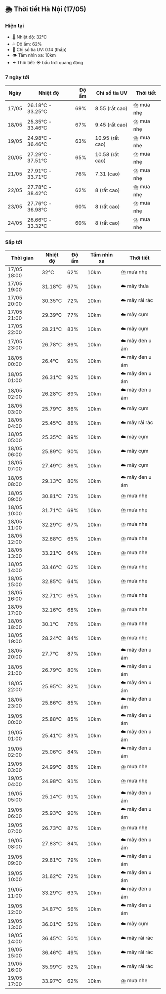 ## 🌦️ Thời tiết Hà Nội (17/05)

### Hiện tại

- 🌡️ Nhiệt độ: 32℃
- 💦 Độ ẩm: 62%
- 🌟 Chỉ số tia UV: 0.14 (thấp)
- 👁️ Tầm nhìn xa: 10km
- ☂️ Thời tiết: ☀️ bầu trời quang đãng

### 7 ngày tới

| Ngày | Nhiệt độ | Độ ẩm | Chỉ số tia UV | Thời tiết |
| --- | --- | --- | --- | --- |
| 17/05 | 26.18℃ - 33.25℃ | 69% | 8.55 (rất cao) | ⛈️ mưa nhẹ |
| 18/05 | 25.35℃ - 33.46℃ | 67% | 9.45 (rất cao) | ⛈️ mưa nhẹ |
| 19/05 | 24.98℃ - 36.46℃ | 63% | 10.95 (rất cao) | ⛈️ mưa nhẹ |
| 20/05 | 27.29℃ - 37.51℃ | 65% | 10.58 (rất cao) | ⛈️ mưa nhẹ |
| 21/05 | 27.91℃ - 33.71℃ | 76% | 7.31 (cao) | ⛈️ mưa nhẹ |
| 22/05 | 27.78℃ - 38.42℃ | 62% | 8 (rất cao) | ⛈️ mưa nhẹ |
| 23/05 | 27.76℃ - 36.98℃ | 60% | 8 (rất cao) | ⛈️ mưa nhẹ |
| 24/05 | 26.66℃ - 33.32℃ | 60% | 8 (rất cao) | ⛈️ mưa nhẹ |

### Sắp tới

| Thời gian | Nhiệt độ | Độ ẩm | Tầm nhìn xa | Thời tiết |
| --- | --- | --- | --- | --- |
| 17/05 18:00 | 32℃ | 62% | 10km | ⛈️ mưa nhẹ |
| 17/05 19:00 | 31.18℃ | 67% | 10km | ☁️ mây thưa |
| 17/05 20:00 | 30.35℃ | 72% | 10km | ☁️ mây rải rác |
| 17/05 21:00 | 29.39℃ | 77% | 10km | ☁️ mây cụm |
| 17/05 22:00 | 28.21℃ | 83% | 10km | ☁️ mây cụm |
| 17/05 23:00 | 26.78℃ | 89% | 10km | ☁️ mây đen u ám |
| 18/05 00:00 | 26.4℃ | 91% | 10km | ☁️ mây đen u ám |
| 18/05 01:00 | 26.31℃ | 92% | 10km | ☁️ mây đen u ám |
| 18/05 02:00 | 26.28℃ | 89% | 10km | ☁️ mây đen u ám |
| 18/05 03:00 | 25.79℃ | 86% | 10km | ☁️ mây cụm |
| 18/05 04:00 | 25.45℃ | 88% | 10km | ☁️ mây rải rác |
| 18/05 05:00 | 25.35℃ | 89% | 10km | ☁️ mây cụm |
| 18/05 06:00 | 25.89℃ | 90% | 10km | ☁️ mây cụm |
| 18/05 07:00 | 27.49℃ | 86% | 10km | ☁️ mây cụm |
| 18/05 08:00 | 29.13℃ | 80% | 10km | ☁️ mây đen u ám |
| 18/05 09:00 | 30.81℃ | 73% | 10km | ⛈️ mưa nhẹ |
| 18/05 10:00 | 31.71℃ | 69% | 10km | ⛈️ mưa nhẹ |
| 18/05 11:00 | 32.29℃ | 67% | 10km | ⛈️ mưa nhẹ |
| 18/05 12:00 | 32.68℃ | 65% | 10km | ⛈️ mưa nhẹ |
| 18/05 13:00 | 33.21℃ | 64% | 10km | ⛈️ mưa nhẹ |
| 18/05 14:00 | 33.46℃ | 62% | 10km | ⛈️ mưa nhẹ |
| 18/05 15:00 | 32.85℃ | 64% | 10km | ⛈️ mưa nhẹ |
| 18/05 16:00 | 32.71℃ | 65% | 10km | ⛈️ mưa nhẹ |
| 18/05 17:00 | 32.16℃ | 68% | 10km | ⛈️ mưa nhẹ |
| 18/05 18:00 | 30.1℃ | 76% | 10km | ⛈️ mưa nhẹ |
| 18/05 19:00 | 28.24℃ | 84% | 10km | ⛈️ mưa nhẹ |
| 18/05 20:00 | 27.7℃ | 87% | 10km | ☁️ mây đen u ám |
| 18/05 21:00 | 26.79℃ | 80% | 10km | ☁️ mây đen u ám |
| 18/05 22:00 | 25.95℃ | 82% | 10km | ☁️ mây đen u ám |
| 18/05 23:00 | 25.86℃ | 85% | 10km | ☁️ mây đen u ám |
| 19/05 00:00 | 25.88℃ | 85% | 10km | ☁️ mây đen u ám |
| 19/05 01:00 | 25.41℃ | 83% | 10km | ☁️ mây đen u ám |
| 19/05 02:00 | 25.06℃ | 84% | 10km | ☁️ mây đen u ám |
| 19/05 03:00 | 24.99℃ | 88% | 10km | ⛈️ mưa nhẹ |
| 19/05 04:00 | 24.98℃ | 91% | 10km | ⛈️ mưa nhẹ |
| 19/05 05:00 | 25.14℃ | 91% | 10km | ☁️ mây đen u ám |
| 19/05 06:00 | 25.93℃ | 90% | 10km | ☁️ mây đen u ám |
| 19/05 07:00 | 26.73℃ | 87% | 10km | ⛈️ mưa nhẹ |
| 19/05 08:00 | 27.83℃ | 84% | 10km | ☁️ mây đen u ám |
| 19/05 09:00 | 29.81℃ | 79% | 10km | ☁️ mây đen u ám |
| 19/05 10:00 | 31.62℃ | 72% | 10km | ☁️ mây đen u ám |
| 19/05 11:00 | 33.29℃ | 63% | 10km | ☁️ mây đen u ám |
| 19/05 12:00 | 34.87℃ | 56% | 10km | ☁️ mây đen u ám |
| 19/05 13:00 | 36.01℃ | 52% | 10km | ☁️ mây cụm |
| 19/05 14:00 | 36.45℃ | 50% | 10km | ☁️ mây rải rác |
| 19/05 15:00 | 36.46℃ | 49% | 10km | ☁️ mây rải rác |
| 19/05 16:00 | 35.99℃ | 52% | 10km | ☁️ mây rải rác |
| 19/05 17:00 | 33.97℃ | 62% | 10km | ⛈️ mưa nhẹ |
